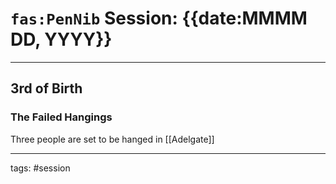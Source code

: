 # `fas:PenNib` Session: {{date:MMMM DD, YYYY}}
---

## 3rd of Birth

### The Failed Hangings

Three people are set to be hanged in [[Adelgate]]

---

tags: #session